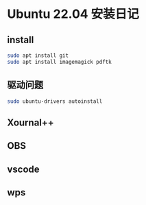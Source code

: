 # Ubuntu 22.04 安装日记

## install
```bash
sudo apt install git
sudo apt install imagemagick pdftk
```

## 驱动问题
```bash
sudo ubuntu-drivers autoinstall
```

## Xournal++

## OBS

## vscode

## wps
